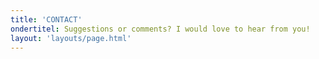 ```yaml
---
title: 'CONTACT'
ondertitel: Suggestions or comments? I would love to hear from you!
layout: 'layouts/page.html'
---
```

